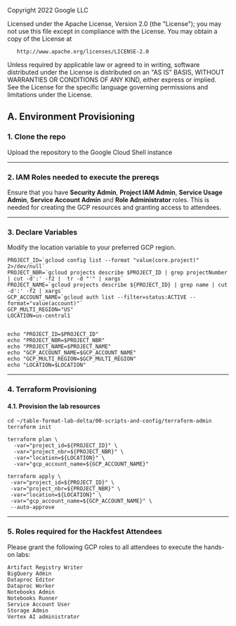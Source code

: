 <!---->
  Copyright 2022 Google LLC
 
  Licensed under the Apache License, Version 2.0 (the "License");
  you may not use this file except in compliance with the License.
  You may obtain a copy of the License at
 
       http://www.apache.org/licenses/LICENSE-2.0
 
  Unless required by applicable law or agreed to in writing, software
  distributed under the License is distributed on an "AS IS" BASIS,
  WITHOUT WARRANTIES OR CONDITIONS OF ANY KIND, either express or implied.
  See the License for the specific language governing permissions and
  limitations under the License.
 <!---->
 
## A. Environment Provisioning

### 1. Clone the repo

Upload the repository to the Google Cloud Shell instance

<hr>

### 2. IAM Roles needed to execute the prereqs
Ensure that you have **Security Admin**, **Project IAM Admin**, **Service Usage Admin**, **Service Account Admin** and **Role Administrator** roles. This is needed for creating the GCP resources and granting access to attendees.

<hr>

### 3. Declare Variables

Modify the location variable to your preferred GCP region.

```
PROJECT_ID=`gcloud config list --format "value(core.project)" 2>/dev/null`
PROJECT_NBR=`gcloud projects describe $PROJECT_ID | grep projectNumber | cut -d':' -f2 |  tr -d "'" | xargs`
PROJECT_NAME=`gcloud projects describe ${PROJECT_ID} | grep name | cut -d':' -f2 | xargs`
GCP_ACCOUNT_NAME=`gcloud auth list --filter=status:ACTIVE --format="value(account)"`
GCP_MULTI_REGION="US"
LOCATION=us-central1


echo "PROJECT_ID=$PROJECT_ID"
echo "PROJECT_NBR=$PROJECT_NBR"
echo "PROJECT_NAME=$PROJECT_NAME"
echo "GCP_ACCOUNT_NAME=$GCP_ACCOUNT_NAME"
echo "GCP_MULTI_REGION=$GCP_MULTI_REGION"
echo "LOCATION=$LOCATION"
```

<hr>

### 4. Terraform Provisioning

#### 4.1. Provision the lab resources

```
cd ~/table-format-lab-delta/00-scripts-and-config/terraform-admin
terraform init

```

```
terraform plan \
  -var="project_id=${PROJECT_ID}" \
  -var="project_nbr=${PROJECT_NBR}" \
  -var="location=${LOCATION}" \
  -var="gcp_account_name=${GCP_ACCOUNT_NAME}"
 ```
 
 ```
terraform apply \
  -var="project_id=${PROJECT_ID}" \
  -var="project_nbr=${PROJECT_NBR}" \
  -var="location=${LOCATION}" \
  -var="gcp_account_name=${GCP_ACCOUNT_NAME}" \
  --auto-approve
 ```

<hr>

### 5. Roles required for the Hackfest Attendees

Please grant the following GCP roles to all attendees to execute the hands-on labs:<br>

```
Artifact Registry Writer
BigQuery Admin
Dataproc Editor
Dataproc Worker
Notebooks Admin
Notebooks Runner
Service Account User
Storage Admin
Vertex AI administrator
```
